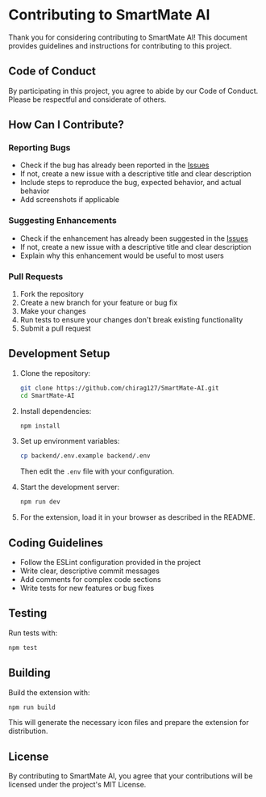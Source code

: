 # Contributing to SmartMate AI

Thank you for considering contributing to SmartMate AI! This document provides guidelines and instructions for contributing to this project.

## Code of Conduct

By participating in this project, you agree to abide by our Code of Conduct. Please be respectful and considerate of others.

## How Can I Contribute?

### Reporting Bugs

- Check if the bug has already been reported in the [Issues](https://github.com/chirag127/SmartMate-AI/issues)
- If not, create a new issue with a descriptive title and clear description
- Include steps to reproduce the bug, expected behavior, and actual behavior
- Add screenshots if applicable

### Suggesting Enhancements

- Check if the enhancement has already been suggested in the [Issues](https://github.com/chirag127/SmartMate-AI/issues)
- If not, create a new issue with a descriptive title and clear description
- Explain why this enhancement would be useful to most users

### Pull Requests

1. Fork the repository
2. Create a new branch for your feature or bug fix
3. Make your changes
4. Run tests to ensure your changes don't break existing functionality
5. Submit a pull request

## Development Setup

1. Clone the repository:
   ```bash
   git clone https://github.com/chirag127/SmartMate-AI.git
   cd SmartMate-AI
   ```

2. Install dependencies:
   ```bash
   npm install
   ```

3. Set up environment variables:
   ```bash
   cp backend/.env.example backend/.env
   ```
   Then edit the `.env` file with your configuration.

4. Start the development server:
   ```bash
   npm run dev
   ```

5. For the extension, load it in your browser as described in the README.

## Coding Guidelines

- Follow the ESLint configuration provided in the project
- Write clear, descriptive commit messages
- Add comments for complex code sections
- Write tests for new features or bug fixes

## Testing

Run tests with:

```bash
npm test
```

## Building

Build the extension with:

```bash
npm run build
```

This will generate the necessary icon files and prepare the extension for distribution.

## License

By contributing to SmartMate AI, you agree that your contributions will be licensed under the project's MIT License.
